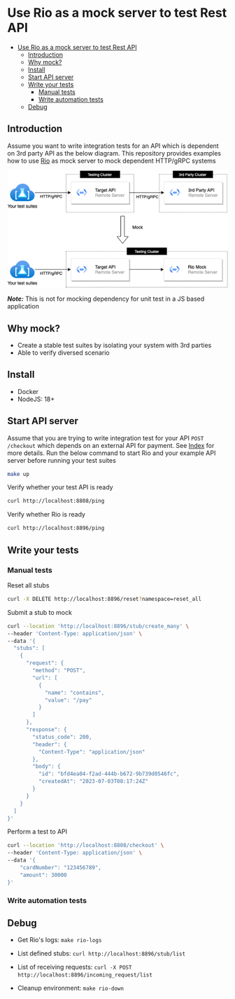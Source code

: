 # Use Rio as a mock server to test Rest API

- [Use Rio as a mock server to test Rest API](#use-rio-as-a-mock-server-to-test-rest-api)
  - [Introduction](#introduction)
  - [Why mock?](#why-mock)
  - [Install](#install)
  - [Start API server](#start-api-server)
  - [Write your tests](#write-your-tests)
    - [Manual tests](#manual-tests)
    - [Write automation tests](#write-automation-tests)
  - [Debug](#debug)

## Introduction

Assume you want to write integration tests for an API which is dependent on 3rd party API as the below diagram. This repository provides examples how to use [Rio](https://github.com/hungdv136/rio) as mock server to mock dependent HTTP/gRPC systems

![Component](docs/component.png)

***Note:*** This is not for mocking dependency for unit test in a JS based application

## Why mock?

- Create a stable test suites by isolating your system with 3rd parties
- Able to verify diversed scenario

## Install

- Docker
- NodeJS: 18+

## Start API server

Assume that you are trying to write integration test for your API `POST /checkout` which depends on an external API for payment. See [Index](src/server/index.ts) for more details. Run the below command to start Rio and your example API server before running your test suites

```bash
make up
```

Verify whether your test API is ready 

```bash
curl http://localhost:8808/ping
```

Verify whether Rio is ready 

```bash
curl http://localhost:8896/ping
```

## Write your tests

### Manual tests

Reset all stubs 

```bash
curl -X DELETE http://localhost:8896/reset?namespace=reset_all
```

Submit a stub to mock

```bash
curl --location 'http://localhost:8896/stub/create_many' \
--header 'Content-Type: application/json' \
--data '{
  "stubs": [
    {
      "request": {
        "method": "POST",
        "url": [
          {
            "name": "contains",
            "value": "/pay"
          }
        ]
      },
      "response": {
        "status_code": 200,
        "header": {
          "Content-Type": "application/json"
        },
        "body": {
          "id": "bfd4ea04-f2ad-444b-b672-9b739d0546fc",
          "createdAt": "2023-07-03T08:17:24Z"
        }
      }
    }
  ]
}'
```

Perform a test to API 

```bash
curl --location 'http://localhost:8808/checkout' \
--header 'Content-Type: application/json' \
--data '{
    "cardNumber": "123456789",
    "amount": 30000
}'
```

### Write automation tests

## Debug

- Get Rio's logs: `make rio-logs`

- List defined stubs: `curl http://localhost:8896/stub/list`

- List of receiving requests: `curl -X POST http://localhost:8896/incoming_request/list`

- Cleanup environment: `make rio-down`
